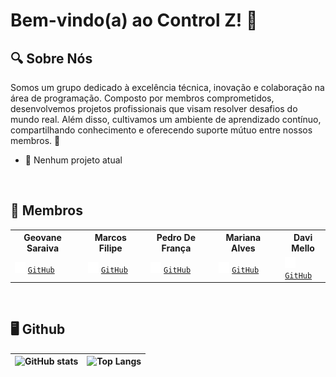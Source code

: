 # Bem-vindo(a) ao Control Z! 🚀

## 🔍 Sobre Nós 
Somos um grupo dedicado à excelência técnica, inovação e colaboração na área de programação. Composto por membros comprometidos, desenvolvemos projetos profissionais que visam resolver desafios do mundo real. Além disso, cultivamos um ambiente de aprendizado contínuo, compartilhando conhecimento e oferecendo suporte mútuo entre nossos membros. 🤝
- 🛑 Nenhum projeto atual

&nbsp;
## 👥 Membros  
<table>
    <tr>
        <th colspan="2">Geovane Saraiva</th>
        <th></th>
        <th colspan="2">Marcos Filipe</th>
        <th></th>
        <th colspan="2">Pedro De França</th>
        <th></th>
        <th colspan="2">Mariana Alves</th>
        <th></th>
        <th colspan="2">Davi Mello</th>
    </tr>
    <tr>
        <td colspan="2"><img src="github-mark-white.svg" width="17" height="17" /> <code><a href="https://github.com/0LostConnection">GitHub</a></code></td>
        <td></td>
        <td colspan="2"><img src="github-mark-white.svg" width="17" height="17" /> <code><a href="https://github.com/Kanelaaa">GitHub</a></code></td>
        <td></td>
        <td colspan="2"><img src="github-mark-white.svg" width="17" height="17" /> <code><a href="https://github.com/ControlZ-DevTeam">GitHub</a></code></td>
        <td></td>
        <td colspan="2"><img src="github-mark-white.svg" width="17" height="17" /> <code><a href="https://github.com/ControlZ-DevTeam">GitHub</a></code></td>
        <td></td>
        <td colspan="2"><img src="github-mark-white.svg" width="17" height="17" /> <code><a href="https://github.com/ControlZ-DevTeam">GitHub</a></code></td>
</table>

&nbsp;
## 🖥 Github
| ![GitHub stats](https://github-readme-stats.vercel.app/api?username=ControlZ-DevTeam&show_icons=true&theme=solarized-light&bg_color=fdf6e3&title_color=773c39&text_color=f3961e) | ![Top Langs](https://github-readme-stats.vercel.app/api/top-langs/?username=ControlZ-DevTeam&layout=compact&theme=solarized-light&bg_color=fdf6e3&title_color=773c39&text_color=f3961e)|
| ------- | ------- |


